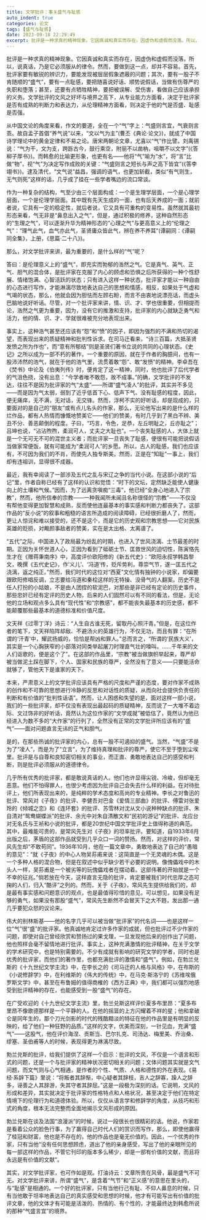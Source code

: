 ```yaml
---
title: 文学批评：事关盛气与耻感
auto_indent: true
categories: 论文
tags: [盛气与耻感]
date: 2023-09-18 22:29:49
excerpt: 批评是一种求真的精神现象。它因真诚和真实而存在，因虚伪和虚假而没落。所以，说真话，乃是它必须服从的律令。然而，要做到这一点，却并不容易。首先，批评家要有敏锐的辨识力，要能发现被层层假象遮蔽的问题；其次，要有一股子不肯随顺的“盛气”，要有一点耻感，要把随喜说好话、顺势说假话，当做有伤尊严的失职和堕落；甚至，还要有点牺牲精神，要把被误解、受伤害，看做自己应该承担的义务。文学批评的文风之好坏与境界之高下，从专业能力方面看，决定于批评家是否有成熟的判断力和表达力，从伦理精神方面看，则决定于他的气是否盛、耻感是否强。
---
```

批评是一种求真的精神现象。它因真诚和真实而存在，因虚伪和虚假而没落。所以，说真话，乃是它必须服从的律令。然而，要做到这一点，却并不容易。首先，批评家要有敏锐的辨识力，要能发现被层层假象遮蔽的问题；其次，要有一股子不肯随顺的“盛气”，要有一点耻感，要把随喜说好话、顺势说假话，当做有伤尊严的失职和堕落；甚至，还要有点牺牲精神，要把被误解、受伤害，看做自己应该承担的义务。文学批评的文风之好坏与境界之高下，从专业能力方面看，决定于批评家是否有成熟的判断力和表达力，从伦理精神方面看，则决定于他的气是否盛、耻感是否强。

从中国文论的角度来看，作文的要道，全在一个“气”字上：气盛则言宜，气衰则言乖。故自孟子首倡“养气说”以来，“文以气为主”(曹丕《典论·论文》)，就成了中国诗学理论中的黄金定律和不易之论。唐宋两朝论文章，尤喜以“气”作比譬。刘禹锡说：“气为干，文为支，跨跞古今，鼓行乘空，附丽不以凿枘，咀嚼不以文字”(《答柳子厚书》)。而韩愈的比喻更形象，也更有名——他将“气”喻为“水”，将“言”比做“物”，视“气”为决定写作成败的关键：“气盛则言之短长与声之高下皆宜”(《答李翊书》)。逮及清代，“文气说”益昌，强调的语气，也更加斩截，类似“有气则生，无气则死”这样的话，几乎成了挂在一些学者嘴边的流口常谈。

作为一种复杂的结构，气至少由三个层面构成：一个是生理学层面，一个是心理学层面，一个是伦理学层面。其中既有先天生成的一面，也有后天养成的一面；就前者说，它具有一定的稳定性，就后者说，它又具有可重构的变易性。虽然就其最初形态来看，气无非是“鼻息出入之气”，但是，通过积极的修养，这种自然形态的“生理之气”，可以逐渐升华为精神形态的“心理之气”与更高意义上的“伦理之气”：“理气此气，血气亦此气，圣贤庸众皆此气，辨在养不养耳”(谭嗣同：《谭嗣同全集》，上册，《思篇·二十八》)。

那么，对文学批评来讲，最为重要的，是什么样的“气”呢？

答曰：是伦理意义上的“盛气”，即充实而勃郁的浩然之气。它是真气、英气、正气、胆气的混合体，是批评家在克服了内心的顾虑和恐惧之后所获得的一种个性舒展、情绪饱满、心智活跃的状态；只有进入这样一种状态，批评家才能以一种自由的心态进行写作，才能淋漓尽致地表达自己的思想和情感，相反，如果处于气虚和气竭的状态，那么，他就会因为胆怯而左顾右盼，而言不由衷地说漂亮话，而虚头巴脑地说好听话。尽管，对一个批评家来讲，情、识、才、学也很重要，但相提而论，浩然之气更为重要，因为，没有它的推激和支持，批评家的内心就缺乏勇气和活力，他的情、识、才、学就很难被充分地表现出来。

事实上，这种浩气甚至还应该有“怨”和“愤”的因子，即因为强烈的不满和热切的渴望，而表现出来的质疑精神和批判性诉求。在司马迁看来，“诗三百篇，大抵圣贤发愤之所为作也”，而“意有所郁结”则是圣贤们著书立说的共同的心理状态。《史记》之所以成为一部不朽的著作，一个重要的原因，就在于作者的胸臆间，也有一股沛沛然的浩气，就在于他的浩气里，流贯着敢“怨”、敢“发愤”的精神。李卓吾在《焚书》中论及《伯夷列传》时，便肯定了这一精神，同时，他也批评了后代学者的气沮色挠，没有出息：“今学者唯不敢怨，故不成事。”的确，文学批评的不发达，往往不是因为批评家的气“太盛”——所谓“盛气凌人”的批评，其实并不多见——而是因为气太弱，弱到了近乎低首下心、低声下气、没有耻感的程度，因此，便无痛痒，无不满，无对话，无交锋。然而，浮枵不实的好听话，却是现成的，只要面对的是自己的“朋友”或有点儿名头的作家，那么，无论他写出来的是什么样的烂作品，都有人热情而慷慨地赞美它——他们的赞美，有时几乎到了黑白不辨、美丑不分、善恶颠倒的程度。子曰，“巧言，令色，足恭，左丘明耻之，丘亦耻之”；吕坤也说，“沾沾煦煦，柔润可人，丈夫之大耻也”。一个丧失耻感的人，大体上就是一个无可无不可的混世主义者；而批评家一旦丧失了耻感，便很有可能把说假话当做家常便饭，就有可能成为“柔润可人”的乡愿。所以，古人的耻感，我们也应该有，不可因为我们的不肖，而使先人独专斯美。然而，正是在“知耻”一事上，我们却有违祖训，显得很不成器。

最近，我有幸阅读了一部涉及五代之乱与宋辽之争的当代小说。在这部小说的“后记”里，作者自称已经有了这样的认识和觉悟：“时下的文坛，定然缺乏能使人健康向上的土壤和气候。”因而，为了远离贪嗔痴“三毒”，他已经“全身心地进入了宗教”，然而，他所信奉的宗教——一种我闻所未闻且名称很怪的“宗教”——不仅没有帮他变得更加智慧和成熟，反而使他连最基本的事实感和判断力都丧失了。这部作品的“反小说”的叙事和粗糙的语言所造成的阅读障碍，已经很折磨人了，然而，更让人惊诧和难以接受的，还不是这个，而是它的历史观和宗教思想——它对民族英雄的贬损，对觍颜事敌者的赞美，实在是太出格、太离谱了。

“五代”之际，中国进入了政局最为纷乱的时期，也进入了世风浇漓、士节最差的时期。正因为关怀世道人心，正因为看到了砥砺士节、匡救世风的迫切性，陈寅恪先生才在《赠蒋秉南序》中，高度评价欧阳修的《新五代史》：“欧阳永叔学韩昌黎文，晚撰《五代史记》，作‘义儿’、‘冯道’传，贬斥势利，尊崇气节，遂一匡五代之浇漓，返之纯正。”然而，我们时代的这位对“西夏”文化情有独钟的小说家，却偏要跟欧阳修唱反调，立志要给冯道和秦桧这样的无特操、没骨气的人翻案。历史不是任人打扮的小姑娘，不是由人团捏的软泥巴，对那些是非已经有定论的历史事件，那些忠奸已经有定评的历史人物，后来的人们固然可以有不同的看法，但是，无论他的立场和观点多么具有“现代性”和“宗教感”，都不能丧失最基本的历史感，都不能颠覆那些最基本的道德标准和价值尺度。

文天祥《过零丁洋》诗云：“人生自古谁无死，留取丹心照汗青。”但是，在这位作者的笔下，文天祥陷阵却敌、不避汤火的英雄行为，不仅无功，而且有罪：“在所谓的‘汗青’中，耀武扬威的，恰恰是帮凶和罪人。”总而言之，“所谓的‘民族大义’，其实是一个心胸狭窄的小部落对同类举起屠刀时理直气壮的嚎叫。……千年来的文人们讴歌的，便是这个了”。在这部的作品里，“宗教”被当做旗帜举起来，尊严却被当做泥土踩在脚下，个人、国家和民族的尊严，全然没有了意义——只要能活命就够了，管他天下是谁家的天下。

本来，严肃意义上的文学批评应该具有严格的尺度和严谨的态度，要对作家不成熟的创作和不可靠的思想进行冷静的反思和对话性的质疑，从而向社会提供负责任的判断和有价值的“批判性话语”。然而，让人困惑和失望的是，面对这样一部小说，我们的一些批评家，却不仅没有表现出最起码的质疑精神，反而说了一大堆不着边际、文过饰非的好听话，竟然认为这位作家的“文学成就”被低估了，竟然认为他已经进入为数不多的“大作家”的行列了，全然没有正常的文学批评所应该有的“盛气”——面对问题直言无讳的正气和胆气。

是的，在那些热诚的批评家的内心，总有一股不可遏抑的盛气。当然，“气盛”不是为了“凌人”，而是为了“立言”，为了维持真理和批评的尊严，使它不至于堕到尘埃里。批评是与自尊和良知密切相关的事业，而正直、勇敢地表达自己的感受和判断，则是批评必须服从的道德律令。

几乎所有优秀的批评家，都是敢说真话的人。他们也许显得尖锐、冷峻，但却毫无恶意。他们不怕得罪人，也很少考虑因为批评自己会失去什么样的利益。在对待批评上，他们所表现出来的，是纯粹的学术态度和高尚的专业精神。李长之对鲁迅的批评、常风对《子夜》的批评、李健吾对巴金《爱情三部曲》的批评、傅雷对张爱玲的《倾城之恋》和《连环套》的批评、苏雪林对沈从文小说种种缺点的批评、朱自清对“鸳鸯蝴蝶派”的批评、余光中对朱自清散文和“民初的游记”的批评、龙应台对无名氏与王祯和小说的批评，都是20世纪中国文学批评史上值得称道的典范。其中，最难能可贵的，是常风先生对《子夜》的坦率批评。要知道，自1933年6月出版之后，茅盾的这部作品就受到几乎众口一词的赞扬。然而，对这样的评价，常风先生却“不敢苟同”。1936年10月，他在一篇文章中，勇敢地表达了自己的“愚暗的意见”：“就《子夜》的中心人物吴荪甫来说：这简直是一个无灵魂的木偶。这是一个多种人格的混合物，但是在叙述中似乎缺少若干必要的说明。像傀儡戏中的木头人一样，吴荪甫是一个被劣等的玩傀儡戏者在摆动着。这部伟著的开始就是一个不幸的征兆。”倘若放在今天，这样直言无隐的批评，肯定要被我们时代忠厚之态可掬的人们，归入“酷评”之列的。然而，关于《子夜》，常风先生提供给我们的，却是最有事实感和问题意识的观点，也是最值得珍惜的意见。可以想见，如果没有足够的勇气，如果没有那股“盛气”，常风先生断然不会冒天下之大不韪，发出那一通几乎要犯众怒的议论来。

伟大的别林斯基——他的名字几乎可以被当做“批评家”的代名词——也是这样一位“气”很“盛”的批评家。他真诚地肯定过许多作家的成就，但也批评过不少作家的问题，即使对自己曾经欣赏和赞扬过的果戈理，一旦发现他后来的创作出了问题，他也照样会毫不留情地进行批评。事实上，这种充满激情的批评精神，在关于文学的学术研究中，也是特别需要的。不少有成就有影响的研究文学的学者，同时也是优秀的批评家，而他们的著作里，也都充满批评的激情和“盛气”。例如，在勃兰兑斯的《十九世纪文学主流》中，在李长之的《司马迁的人格与风格》中，在布斯的《小说修辞学》中，在利维斯的《伟大的传统》中，在马克·斯洛宁的《苏维埃俄罗斯文学》中，甚至在布鲁姆的值得商榷的《西方正典》中，我们都可以强烈地感受到批评精神的存在，也能感受到一股“盛气”的存在。

在广受欢迎的《十九世纪文学主流》里，勃兰兑斯这样评价夏多布里昂：“夏多布里昂不像歌德那样是一个平静的人。在他的摇篮的上方闪耀着不祥的星；他和拿破仑是同年生的，那个刀光剑影的时代的残酷黯淡的特征在他的作品里是有明显的反映的，给了他们一种狂野的品质。”这样的文字，优美而深刻，一针见血，充满“盛气”——这股气，他在评价海涅、贡斯当、巴尔扎克、司汤达、梅里美、乔治桑、缪塞、圣伯甫等人的时候，表现得更为淋漓尽致。

勃兰兑斯的批评，给我们提供了这样一个启示：批评的文风，不仅是一个语言和形式的问题，还是一个与批评家的精神状况密切相关的问题；文体问题其实就是文气问题，而文气则与心气相通，是作者的个性、气质、人格和德性的外在表现。《易经·系辞下篇》里说：“将叛者其辞惭，中心疑者其辞枝，吉人之辞寡，躁人之辞多，诬善之人其辞游，失其守者其辞屈。”这是一段极为深刻的话。它说明，文风的形成和差异，其实就决定于批评家的性格特点和人格状况，甚至决定于他们在特定情境下的伦理行为和道德体验。所以，仅仅从语言学和修辞学的角度，从技巧和形式的角度，根本无法完整而全面地揭示文风形成的原因。

勃兰兑斯在谈及法国“浪漫派”的时候，说过一段很长也很精彩的话。他说，作家若是看着公众的脸色行事，为了赢得自己时代人们的赏识而写作，那么，即使他赢得了桂冠和财富，他也是不存在的，他的作品也是毫无价值的。因此，一个优秀的作家，只有当他“没有任何思想顾虑，道出了他的亲身感受，写出了他的亲眼所见的每一部这样的作品，不管它刊印的版本多么稀少，却是一部有价值的文献，而且将永远是有价值的文献”。

其实，对文学批评家，也可作如是观。打油诗云：文章所贵在风骨，最是盛气不可无。对文学批评来讲，所谓“盛气”，是含着“气节”和“正义感”的意思在里头的，与“耻感”是相通的。一个好的批评家，只有当他行己有耻、不仰人鼻息的时候，只有当他敢于坦率地表达自己的真实感受和思想的时候，他才有可能写出有价值的批评文章，他的文体才有可能是活泼的、热情的、有个性的，才能最终达到韩愈所说的那种“气盛言宜”的境界。

